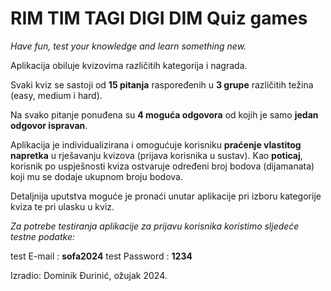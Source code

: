# RIM TIM TAGI DIGI DIM Quiz games

*Have fun, test your knowledge and learn something new.*

Aplikacija obiluje kvizovima različitih kategorija i nagrada.

Svaki kviz se sastoji od **15 pitanja** raspoređenih u **3 grupe** različitih težina (easy, medium i hard).

Na svako pitanje ponuđena su **4 moguća odgovora** od kojih je samo **jedan odgovor ispravan**.

Aplikacija je individualizirana i omogućuje korisniku **praćenje vlastitog napretka** u rješavanju kvizova (prijava korisnika u sustav). Kao **poticaj**, korisnik po uspješnosti kviza ostvaruje određeni broj bodova (dijamanata) koji mu se dodaje ukupnom broju bodova.

Detaljnija uputstva moguće je pronaći unutar aplikacije pri izboru kategorije kviza te pri ulasku u kviz.

*Za potrebe testiranja aplikacije za prijavu korisnika koristimo sljedeće testne podatke:*

test E-mail : **sofa2024**
test Password : **1234**

Izradio: Dominik Đurinić, ožujak 2024.